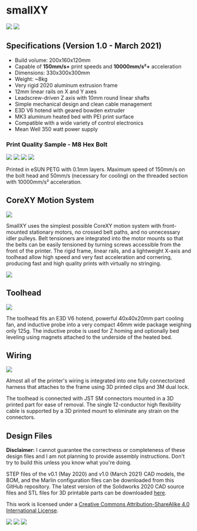 # smallXY

![](img/fullprinter.jpg)
![](img/toolhead1.jpg)

## Specifications (Version 1.0 - March 2021)
* Build volume: 200x160x120mm
* Capable of **150mm/s+** print speeds and **10000mm/s²+** acceleration
* Dimensions: 330x300x300mm
* Weight: ~8kg
* Very rigid 2020 aluminum extrusion frame
* 12mm linear rails on X and Y axes
* Leadscrew-driven Z axis with 10mm round linear shafts
* Simple mechanical design and clean cable management
* E3D V6 hotend with geared bowden extruder
* MK3 aluminum heated bed with PEI print surface
* Compatible with a wide variety of control electronics
* Mean Well 350 watt power supply

### Print Quality Sample - M8 Hex Bolt

![](img/4830-FUJI8286.jpg)
![](img/4840-FUJI8282.jpg)
![](img/4850-FUJI8277.jpg)
![](img/4860-FUJI8273.jpg)

Printed in eSUN PETG with 0.1mm layers. Maximum speed of 150mm/s on the bolt head and 50mm/s (necessary for cooling) on the threaded section with 10000mm/s² acceleration.

## CoreXY Motion System

![](img/beltrouting.png)

SmallXY uses the simplest possible CoreXY motion system with front-mounted stationary motors, no crossed belt paths, and no unnecessary idler pulleys. Belt tensioners are integrated into the motor mounts so that the belts can be easily tensioned by turning screws accessible from the front of the printer. The rigid frame, linear rails, and a lightweight X-axis and toolhead allow high speed and very fast acceleration and cornering, producing fast and high quality prints with virtually no stringing.

![](img/motortensioner.png)

## Toolhead

![](img/toolhead2.jpg)

The toolhead fits an E3D V6 hotend, powerful 40x40x20mm part cooling fan, and inductive probe into a very compact 46mm wide package weighing only 125g. The inductive probe is used for Z homing and optionally bed leveling using magnets attached to the underside of the heated bed.

## Wiring

![](img/wiring.jpg)

Almost all of the printer's wiring is integrated into one fully connectorized harness that attaches to the frame using 3D printed clips and 3M dual lock.

The toolhead is connected with JST SM connectors mounted in a 3D printed part for ease of removal. The single 12-conductor high flexibility cable is supported by a 3D printed mount to eliminate any strain on the connectors.

## Design Files

**Disclaimer:** I cannot guarantee the correctness or completeness of these design files and I am not planning to provide assembly instructions. Don't try to build this unless you know what you're doing.

STEP files of the v0.1 (May 2020) and v1.0 (March 2021) CAD models, the BOM, and the Marlin configuration files can be downloaded from this GitHub repository. The latest version of the Solidworks 2020 CAD source files and STL files for 3D printable parts can be downloaded [here](https://workbench.grabcad.com/workbench/projects/gcE4_nd5ZVmsx_kgBHyB1wqYj7J80Bo0aavsQ_ukKZb6I6#/space/gccWt96S3aIfpnmZw99CCyJWk9YLHOaTK3aYx5E1uazplE).

This work is licensed under a [Creative Commons Attribution-ShareAlike 4.0 International License](http://creativecommons.org/licenses/by-sa/4.0/).


![](img/parts.jpg)
![](img/closeup.jpg)
![](img/extruder.jpg)

